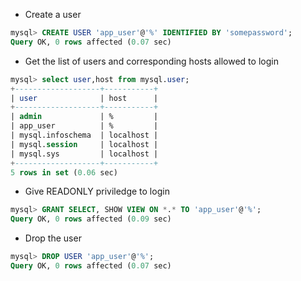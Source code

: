 
- Create a user
```sql
mysql> CREATE USER 'app_user'@'%' IDENTIFIED BY 'somepassword';
Query OK, 0 rows affected (0.07 sec)
```

- Get the list of users and corresponding hosts allowed to login

```sql
mysql> select user,host from mysql.user;
+-------------------+-----------+
| user              | host      |
+-------------------+-----------+
| admin             | %         |
| app_user          | %         |
| mysql.infoschema  | localhost |
| mysql.session     | localhost |
| mysql.sys         | localhost |
+-------------------+-----------+
5 rows in set (0.06 sec)
```


- Give READONLY priviledge to login

```sql
mysql> GRANT SELECT, SHOW VIEW ON *.* TO 'app_user'@'%';
Query OK, 0 rows affected (0.09 sec)
```



- Drop the user

```sql
mysql> DROP USER 'app_user'@'%';
Query OK, 0 rows affected (0.07 sec)
```




